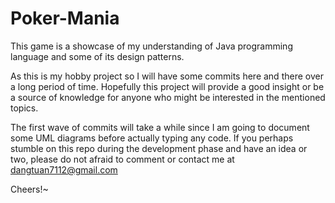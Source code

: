 # Poker-Mania
This game is a showcase of my understanding of Java programming language and some of its design patterns.

As this is my hobby project so I will have some commits here and there over a long period of time. Hopefully this project will provide a good insight or be a source of knowledge for anyone who might be interested in the mentioned topics.

The first wave of commits will take a while since I am going to document some UML diagrams before actually typing any code. If you perhaps stumble on this repo during the development phase and have an idea or two, please do not afraid to comment or contact me at dangtuan7112@gmail.com

Cheers!~
